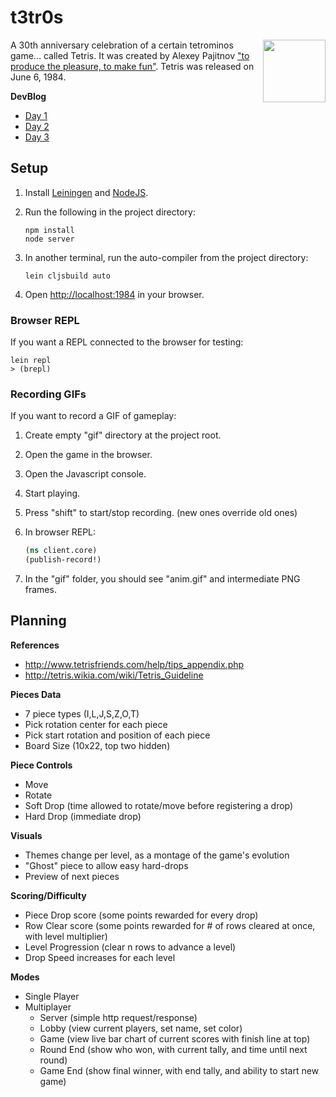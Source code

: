 # t3tr0s

<img src="http://i.imgur.com/XzonCuN.gif" align="right" width="100px">

A 30th anniversary celebration of a certain tetrominos game... called Tetris.
It was created by Alexey Pajitnov ["to produce the pleasure, to make
fun"](https://www.youtube.com/watch?v=nTDRY8aPy7c).  Tetris was released on
June 6, 1984.

__DevBlog__

- [Day 1](devblog/day01.md)
- [Day 2](devblog/day02.md)
- [Day 3](devblog/day03.md)

## Setup

1. Install [Leiningen](http://leiningen.org/) and [NodeJS](http://nodejs.org/).
1. Run the following in the project directory:

    ```
    npm install
    node server
    ```

1. In another terminal, run the auto-compiler from the project directory:

    ```
    lein cljsbuild auto
    ```

1. Open <http://localhost:1984> in your browser.

### Browser REPL

If you want a REPL connected to the browser for testing:

```
lein repl
> (brepl)
```

### Recording GIFs

If you want to record a GIF of gameplay:

1. Create empty "gif" directory at the project root.
1. Open the game in the browser.
1. Open the Javascript console.
1. Start playing.
1. Press "shift" to start/stop recording. (new ones override old ones)
1. In browser REPL:

    ```clj
    (ns client.core)
    (publish-record!)
    ```

1. In the "gif" folder, you should see "anim.gif" and intermediate PNG frames.

## Planning

__References__

- <http://www.tetrisfriends.com/help/tips_appendix.php>
- <http://tetris.wikia.com/wiki/Tetris_Guideline>

__Pieces Data__

- 7 piece types (I,L,J,S,Z,O,T)
- Pick rotation center for each piece
- Pick start rotation and position of each piece
- Board Size (10x22, top two hidden)

__Piece Controls__

- Move
- Rotate
- Soft Drop (time allowed to rotate/move before registering a drop)
- Hard Drop (immediate drop)

__Visuals__

- Themes change per level, as a montage of the game's evolution
- "Ghost" piece to allow easy hard-drops
- Preview of next pieces

__Scoring/Difficulty__

- Piece Drop score (some points rewarded for every drop)
- Row Clear score (some points rewarded for # of rows cleared at once, with level multiplier)
- Level Progression (clear n rows to advance a level)
- Drop Speed increases for each level

__Modes__

- Single Player
- Multiplayer
    - Server (simple http request/response)
    - Lobby (view current players, set name, set color)
    - Game (view live bar chart of current scores with finish line at top)
    - Round End (show who won, with current tally, and time until next round)
    - Game End (show final winner, with end tally, and ability to start new game)


